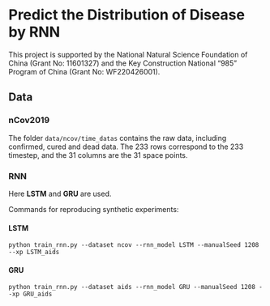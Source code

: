 # Predict the Distribution of Disease by RNN

This project is supported by the National Natural Science Foundation of China (Grant No: 11601327) and the Key Construction National “985” Program of China (Grant No: WF220426001).

## Data
### nCov2019
The folder `data/ncov/time_datas` contains the raw data, including confirmed, cured and dead data. The 233 rows correspond to the 233 timestep, and the 31 columns are the 31 space points.

### RNN
Here **LSTM** and **GRU** are used.

Commands for reproducing synthetic experiments:
#### LSTM
`python train_rnn.py --dataset ncov --rnn_model LSTM --manualSeed 1208 --xp LSTM_aids`

#### GRU
`python train_rnn.py --dataset aids --rnn_model GRU --manualSeed 1208 --xp GRU_aids`

